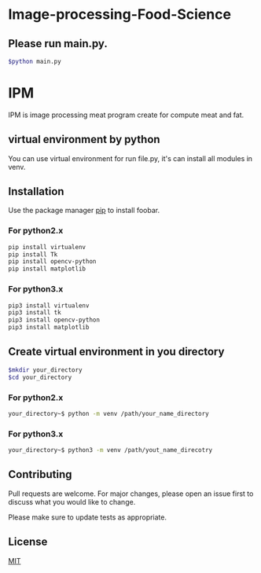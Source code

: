 # Image-processing-Food-Science

## Please run main.py.
```bash
$python main.py
```


# IPM

IPM is image processing meat program create for compute meat and fat.

## virtual environment by python

You can use virtual environment for run file.py, it's can install all modules in venv.

## Installation

Use the package manager [pip](https://pip.pypa.io/en/stable/) to install foobar.

### For python2.x
```bash
pip install virtualenv
pip install Tk
pip install opencv-python
pip install matplotlib
```
### For python3.x
```bash
pip3 install virtualenv
pip3 install tk
pip3 install opencv-python
pip3 install matplotlib
```
## Create virtual environment in you directory
```bash
$mkdir your_directory
$cd your_directory
```
### For python2.x
```bash
your_directory~$ python -m venv /path/your_name_directory
```
### For python3.x
```bash
your_directory~$ python3 -m venv /path/yout_name_direcotry
```

## Contributing
Pull requests are welcome. For major changes, please open an issue first to discuss what you would like to change.

Please make sure to update tests as appropriate.

## License
[MIT](https://choosealicense.com/licenses/mit/)
